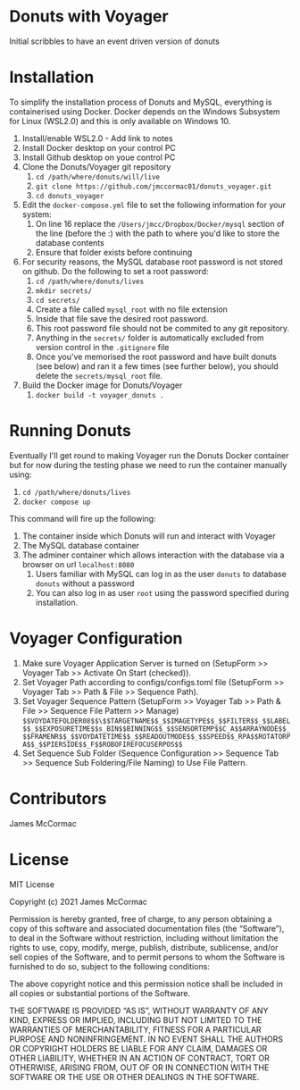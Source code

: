 # Donuts with Voyager

Initial scribbles to have an event driven version of donuts

# Installation

To simplify the installation process of Donuts and MySQL, everything is containerised using Docker.
Docker depends on the Windows Subsystem for Linux (WSL2.0) and this is only available on Windows 10.

   1. Install/enable WSL2.0 - Add link to notes
   1. Install Docker desktop on your control PC
   1. Install Github desktop on youe control PC
   1. Clone the Donuts/Voyager git repository
      1. ```cd /path/where/donuts/will/live```
      1. ```git clone https://github.com/jmccormac01/donuts_voyager.git```
      1. ```cd donuts_voyager```
   1. Edit the ```docker-compose.yml``` file to set the following information for your system:
      1. On line 16 replace the ```/Users/jmcc/Dropbox/Docker/mysql``` section of the line (before the :) with the path to where you'd like to store the database contents
      1. Ensure that folder exists before continuing
   1. For security reasons, the MySQL database root password is not stored on github. Do the following to set a root password:
      1. ```cd /path/where/donuts/lives```
      1. ```mkdir secrets/```
      1. ```cd secrets/```
      1. Create a file called ```mysql_root``` with no file extension
      1. Inside that file save the desired root password.
      1. This root password file should not be commited to any git repository.
      1. Anything in the ```secrets/``` folder is automatically excluded from version control in the ```.gitignore``` file
      1. Once you've memorised the root password and have built donuts (see below) and ran it a few times (see further below), you should delete the ```secrets/mysql_root``` file.
   1. Build the Docker image for Donuts/Voyager
      1. ```docker build -t voyager_donuts .```

# Running Donuts

Eventually I'll get round to making Voyager run the Donuts Docker container but for now
during the testing phase we need to run the container manually using:

   1. ```cd /path/where/donuts/lives```
   1. ```docker compose up```

This command will fire up the following:

   1. The container inside which Donuts will run and interact with Voyager
   1. The MySQL database container
   1. The adminer container which allows interaction with the database via a browser on url ```localhost:8080```
      1. Users familiar with MySQL can log in as the user ```donuts``` to database ```donuts``` without a password
      1. You can also log in as user ```root``` using the password specified during installation.

# Voyager Configuration

   1. Make sure Voyager Application Server is turned on (SetupForm >> Voyager Tab >> Activate On Start (checked)).
   2. Set Voyager Path according to configs/configs.toml file (SetupForm >> Voyager Tab >> Path & File >> Sequence Path).
   3. Set Voyager Sequence Pattern (SetupForm >> Voyager Tab >> Path & File >> Sequence File Pattern >> Manage)
      ```$$VOYDATEFOLDER08$$\$$TARGETNAME$$_$$IMAGETYPE$$_$$FILTER$$_$$LABEL$$_$$EXPOSURETIME$$s_BIN$$BINNING$$_$$SENSORTEMP$$C_A$$ARRAYNODE$$_$$FRAMENR$$_$$VOYDATETIME$$_$$READOUTMODE$$_$$SPEED$$_RPA$$ROTATORPA$$_$$PIERSIDE$$_F$$ROBOFIREFOCUSERPOS$$```
   4. Set Sequence Sub Folder (Sequence Configuration >> Sequence Tab >> Sequence Sub Foldering/File Naming) to Use File Pattern.

# Contributors

James McCormac

# License

MIT License

Copyright (c) 2021 James McCormac

Permission is hereby granted, free of charge, to any person obtaining a copy of this software and associated documentation files (the “Software”), to deal in the Software without restriction, including without limitation the rights to use, copy, modify, merge, publish, distribute, sublicense, and/or sell copies of the Software, and to permit persons to whom the Software is furnished to do so, subject to the following conditions:

The above copyright notice and this permission notice shall be included in all copies or substantial portions of the Software.

THE SOFTWARE IS PROVIDED “AS IS”, WITHOUT WARRANTY OF ANY KIND, EXPRESS OR IMPLIED, INCLUDING BUT NOT LIMITED TO THE WARRANTIES OF MERCHANTABILITY, FITNESS FOR A PARTICULAR PURPOSE AND NONINFRINGEMENT. IN NO EVENT SHALL THE AUTHORS OR COPYRIGHT HOLDERS BE LIABLE FOR ANY CLAIM, DAMAGES OR OTHER LIABILITY, WHETHER IN AN ACTION OF CONTRACT, TORT OR OTHERWISE, ARISING FROM, OUT OF OR IN CONNECTION WITH THE SOFTWARE OR THE USE OR OTHER DEALINGS IN THE SOFTWARE.
